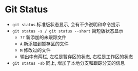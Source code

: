 # Git Status

* `git status` 标准版状态显示, 会有不少说明和命令提示
* `git status -s / git status --short` 简短版状态显示
    - `??` 新添加的未跟踪文件
    - `A` 新添加到暂存区的文件
    - `M` 修改过的文件
    - 输出中有两栏, 左栏是暂存区的状态, 右栏是工作区的状态
* `git status -sb` 同上, 增加了本地分支和跟踪分支的信息
